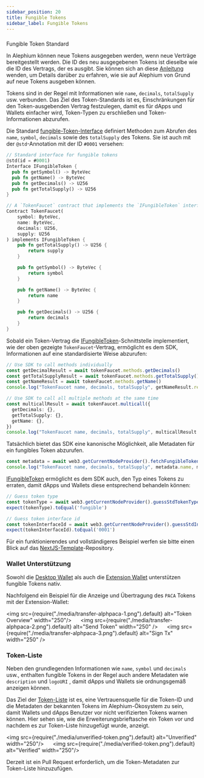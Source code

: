 ```yaml
---
sidebar_position: 20
title: Fungible Tokens
sidebar_label: Fungible Tokens
---
```


### 
Fungible Token Standard

In Alephium können neue Tokens ausgegeben werden, wenn neue Verträge 
bereitgestellt werden. Die ID des neu ausgegebenen Tokens ist dieselbe 
wie die ID des Vertrags, der es ausgibt. Sie können sich an diese
[Anleitung](/dapps/build-dapp-from-scratch) wenden, um Details darüber 
zu erfahren, wie sie auf Alephium von Grund auf neue Tokens ausgeben können.

Tokens sind in der Regel mit Informationen wie
`name`, `decimals`, `totalSupply` usw. verbunden. Das Ziel des Token-Standards 
ist es, Einschränkungen für den Token-ausgebenden Vertrag festzulegen, damit es 
für dApps und Wallets einfacher wird, Token-Typen zu erschließen und 
Token-Informationen abzurufen.

Die Standard [fungible-Token-Interface](https://github.com/alephium/alephium-web3/blob/master/packages/web3/std/fungible_token_interface.ral) definiert Methoden zum Abrufen des `name`, `symbol`, `decimals` sowie des
`totalSupply` des Tokens. Sie ist auch mit der `@std`-Annotation mit der ID `#0001` versehen:

```rust
// Standard interface for fungible tokens
@std(id = #0001)
Interface IFungibleToken {
  pub fn getSymbol() -> ByteVec
  pub fn getName() -> ByteVec
  pub fn getDecimals() -> U256
  pub fn getTotalSupply() -> U256
}

// A `TokenFaucet` contract that implements the `IFungibleToken` interface
Contract TokenFaucet(
    symbol: ByteVec,
    name: ByteVec,
    decimals: U256,
    supply: U256
) implements IFungibleToken {
    pub fn getTotalSupply() -> U256 {
        return supply
    }

    pub fn getSymbol() -> ByteVec {
        return symbol
    }

    pub fn getName() -> ByteVec {
        return name
    }

    pub fn getDecimals() -> U256 {
        return decimals
    }
}
```

Sobald ein Token-Vertrag die
[IFungibleToken](https://github.com/alephium/alephium-web3/blob/master/packages/web3/std/fungible_token_interface.ral)-Schnittstelle implementiert, wie der oben gezeigte `TokenFaucet`-Vertrag, ermöglicht es dem SDK, 
Informationen auf eine standardisierte Weise abzurufen:

```typescript
// Use SDK to call methods individually
const getDecimalResult = await tokenFaucet.methods.getDecimals()
const getTotalSupplyResult = await tokenFaucet.methods.getTotalSupply()
const getNameResult = await tokenFaucet.methods.getName()
console.log("TokenFaucet name, decimals, totalSupply", getNameResult.returns, getDecimalResult.returns, getTotalSupplyResult.returns)

// Use SDK to call all multiple methods at the same time
const multicallResult = await tokenFaucet.multicall({
  getDecimals: {},
  getTotalSupply: {},
  getName: {},
})
console.log("TokenFaucet name, decimals, totalSupply", multicallResult.getName.returns, multicallResult.getDecimal.returns, multicallResult.getTotalSupply.returns)
```

Tatsächlich bietet das SDK eine kanonische Möglichkeit, alle Metadaten für ein fungibles Token abzurufen.

```typescript
const metadata = await web3.getCurrentNodeProvider().fetchFungibleTokenMetaData(tokenFaucet.contractId)
console.log("TokenFaucet name, decimals, totalSupply", metadata.name, metadata.decimals, metadata.totalSupply)
```

[IFungibleToken](https://github.com/alephium/alephium-web3/blob/master/packages/web3/std/fungible_token_interface.ral)
ermöglicht es dem SDK auch, den Typ eines Tokens zu erraten, 
damit dApps und Wallets diese entsprechend behandeln können:

```typescript
// Guess token type
const tokenType = await web3.getCurrentNodeProvider().guessStdTokenType(tokenFaucet.contractId)
expect(tokenType).toEqual('fungible')

// Guess token interface id
const tokenInterfaceId = await web3.getCurrentNodeProvider().guessStdInterfaceId(tokenFaucet.contractId)
expect(tokenInterfaceId).toEqual('0001')
```

Für ein funktionierendes und vollständigeres Beispiel werfen sie bitte 
einen Blick auf das [NextJS-Template](https://github.com/alephium/nextjs-template)-Repository.

### Wallet Unterstützung

Sowohl die [Desktop Wallet](/wallet/desktop-wallet/overview) als auch 
die [Extension Wallet](/wallet/extension-wallet/overview) unterstützen 
fungible Tokens nativ.

Nachfolgend ein Beispiel für die Anzeige und Übertragung des `PACA` Tokens mit der Extension-Wallet:

<img src={require("./media/transfer-alphpaca-1.png").default} alt="Token Overview" width="250"/>
&nbsp;&nbsp;&nbsp;&nbsp;
<img src={require("./media/transfer-alphpaca-2.png").default} alt="Send Token" width="250" />
&nbsp;&nbsp;&nbsp;&nbsp;
<img src={require("./media/transfer-alphpaca-3.png").default} alt="Sign Tx" width="250" />

### Token-Liste

Neben den grundlegenden Informationen wie `name`, `symbol` und
`decimals` usw., enthalten fungible Tokens in der Regel auch andere Metadaten 
wie `description` und `logoURI` , damit dApps und Wallets sie ordnungsgemäß 
anzeigen können.

Das Ziel der [Token-Liste](https://github.com/alephium/token-list)
ist es, eine Vertrauensquelle für die Token-ID und die Metadaten der 
bekannten Tokens im Alephium-Ökosystem zu sein, damit Wallets und 
dApps Benutzer vor nicht verifizierten Tokens warnen können. Hier sehen 
sie, wie die Erweiterungsbrieftasche ein Token vor und nachdem es zur 
Token-Liste hinzugefügt wurde, anzeigt.

<img src={require("./media/unverified-token.png").default} alt="Unverified" width="250"/>
&nbsp;&nbsp;&nbsp;&nbsp;
<img src={require("./media/verified-token.png").default} alt="Verified" width="250"/>

Derzeit ist ein Pull Request erforderlich, um die Token-Metadaten zur Token-Liste hinzuzufügen.